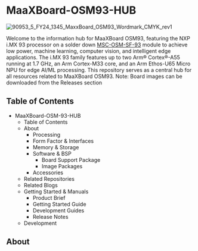 # MaaXBoard-OSM93-HUB

![90953_5_FY24_1345_MaxxBoard_OSM93_Wordmark_CMYK_rev1](https://github.com/Avnet/MaaXBoard-OSM93-HUB/assets/71277755/92794489-1888-45e5-a4b6-d587b75bed6a)

Welcome to the information hub for MaaXBoard OSM93, featuring the NXP i.MX 93 processor on a solder down [MSC-OSM-SF-93](https://embedded.avnet.com/product/msc-osm-sf-imx93/) module to achieve low power, machine learning, computer vision, and intelligent edge applications. The i.MX 93 family features up to two Arm® Cortex®-A55 running at 1.7 GHz, an Arm Cortex-M33 core, and an Arm Ethos-U65 Micro NPU for edge AI/ML processing. This repository serves as a central hub for all resources related to MaaXBoard OSM93.
Note: Board images can be downloaded from the Releases section

## Table of Contents 
- MaaXBoard-OSM-93-HUB
  - Table of Contents
  - About
    - Processing
    - Form Factor & Interfaces
    - Memory & Storage
    - Software & BSP
      - Board Support Package
      - Image Packages
    - Accessories
  - Related Repositories
  - Related Blogs
  - Getting Started & Manuals
      - Product Brief
      - Getting Started Guide
      - Development Guides
      - Release Notes
  - Development
   
## About

